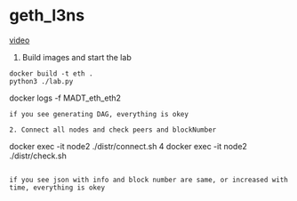 # geth_l3ns
[video](https://youtu.be/66gOaZyt0Qw)
1. Build images and start the lab
```
docker build -t eth .
python3 ./lab.py
```
docker logs -f MADT_eth_eth2
```
if you see generating DAG, everything is okey

2. Connect all nodes and check peers and blockNumber
```
docker exec -it node2 ./distr/connect.sh 4
docker exec -it node2 ./distr/check.sh
```

if you see json with info and block number are same, or increased with time, everything is okey
